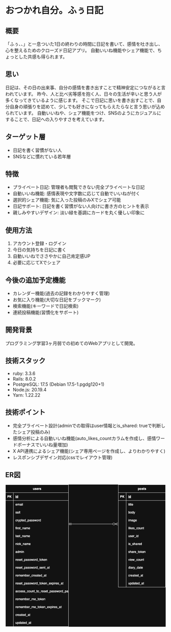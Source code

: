 # おつかれ自分。ふぅ日記

## 概要
「ふぅ、、」と一息ついた1日の終わりの時間に日記を書いて、感情を吐き出し、心を整えるためのクローズド日記アプリ。
自動いいね機能やシェア機能で、ちょっとした共感も得られます。

## 思い
日記は、その日の出来事、自分の感情を書き出すことで精神安定につながると言われています。
昨今、人と比べ劣等感を抱く人、日々の生活が辛いと思う人が多くなってきているように感じます。
そこで日記に思いを書き出すことで、自分自身の頑張りを認めて、少しでも好きになってもらえたらなと言う思いが込められています。
自動いいねや、シェア機能をつけ、SNSのようにカジュアルにすることで、日記への入りやすさを考えています。

## ターゲット層
- 日記を書く習慣がない人
- SNSなどに慣れている若年層

## 特徴
- プライベート日記: 管理者も閲覧できない完全プライベートな日記
- 自動いいね機能: 感情表現や文字数に応じて自動でいいねが付く
- 選択的シェア機能: 気に入った投稿のみXでシェア可能
- 日記サポート: 日記を書く習慣がない人向けに書き方のヒントを表示
- 親しみやすいデザイン: 淡い緑を基調にカードを丸く優しい印象に

## 使用方法
1. アカウント登録・ログイン
2. 今日の気持ちを日記に書く
3. 自動いいねでささやかに自己肯定感UP
4. 必要に応じてXでシェア

## 今後の追加予定機能
- カレンダー機能(過去の記録をわかりやすく管理)
- お気に入り機能(大切な日記をブックマーク)
- 検索機能(キーワードで日記検索)
- 連続投稿機能(習慣化をサポート)

## 開発背景
プログラミング学習3ヶ月弱での初めてのWebアプリとして開発。

## 技術スタック
- ruby: 3.3.6
- Rails: 8.0.2
- PostgreSQL: 17.5 (Debian 17.5-1.pgdg120+1)
- Node.js: 20.19.4
- Yarn: 1.22.22

## 技術ポイント
- 完全プライベート設計(adminでの取得はuser情報とis_shared: trueで判断したシェア投稿のみ)
- 感情分析による自動いいね機能(auto_likes_countカラムを作成し、感情ワードボーナスでいいね量増加)
- X API連携によるシェア機能(シェア専用ページを作成し、よりわかりやすく)
- レスポンシブデザイン対応(cssでレイアウト管理)


## ER図
![ER図](images/life_log.drawio.png)

